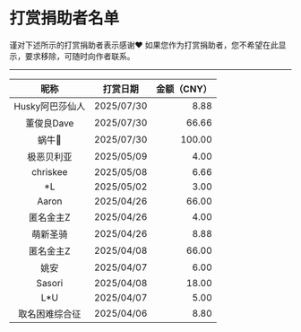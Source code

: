 # 打赏捐助者名单
谨对下述所示的打赏捐助者表示感谢❤
如果您作为打赏捐助者，您不希望在此显示，要求移除，可随时向作者联系。

---

|昵称   |打赏日期  |金额（CNY）|
|:-----:|:--------:|----------:|
|Husky阿巴莎仙人|2025/07/30|8.88|
|董俊良Dave|2025/07/30|66.66|
|蜗牛🐌|2025/07/30|100.00|
|极恶贝利亚|2025/05/09|4.00|
|chriskee|2025/05/08|6.66|
|*L|2025/05/02|3.00|
|Aaron|2025/04/26|66.00|
|匿名金主Z|2025/04/26|4.00|
|萌新圣骑|2025/04/26|8.88|
|匿名金主Z|2025/04/08|66.00|
|姚安|2025/04/07|6.00|
|Sasori|2025/04/08|18.00|
|L*U|2025/04/07|5.00|
|取名困难综合征|2025/04/06|8.80|

